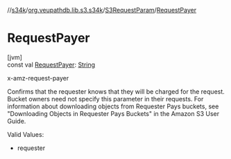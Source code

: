 //[s34k](../../../index.md)/[org.veupathdb.lib.s3.s34k](../index.md)/[S3RequestParam](index.md)/[RequestPayer](-request-payer.md)

# RequestPayer

[jvm]\
const val [RequestPayer](-request-payer.md): [String](https://kotlinlang.org/api/latest/jvm/stdlib/kotlin/-string/index.html)

x-amz-request-payer

Confirms that the requester knows that they will be charged for the request. Bucket owners need not specify this parameter in their requests. For information about downloading objects from Requester Pays buckets, see "Downloading Objects in Requester Pays Buckets" in the Amazon S3 User Guide.

Valid Values:

- 
   requester
